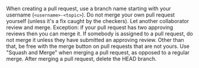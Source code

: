 When creating a pull request, use a branch name starting with your username (`<username>-<topic>`). Do not merge your own pull request yourself (unless it's a fix caught by the checkers). Let another collaborator review and merge.
Exception: if your pull request has two approving reviews then you can merge it.
If somebody is assigned to a pull request, do not merge it unless they have submitted an approving review.
Other than that, be free with the merge button on pull requests that are not yours.
Use "Squash and Merge" when merging a pull request, as opposed to a regular merge. After merging a pull request, delete the HEAD branch.

